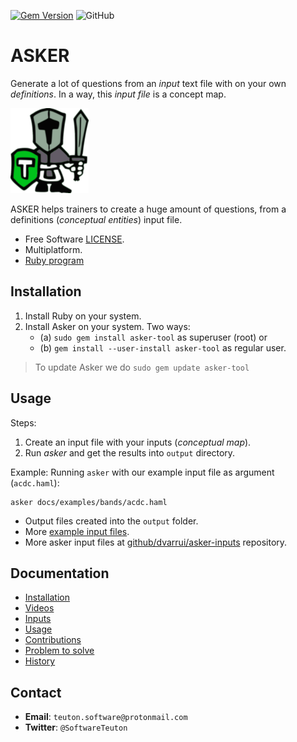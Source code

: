 [![Gem Version](https://badge.fury.io/rb/asker-tool.svg)](https://badge.fury.io/rb/asker-tool)
![GitHub](https://img.shields.io/github/license/dvarrui/asker)

# ASKER

Generate a lot of questions from an _input_ text file with on your own _definitions_. In a way, this _input file_ is a concept map.

![logo](./docs/images/logo.png)

ASKER helps trainers to create a huge amount of questions, from a definitions (_conceptual entities_) input file.

* Free Software [LICENSE](LICENSE).
* Multiplatform.
* [Ruby program](https://rubygems.org/gems/asker-tool)

## Installation

1. Install Ruby on your system.
2. Install Asker on your system. Two ways:
    * (a) `sudo gem install asker-tool` as superuser (root) or
    * (b) `gem install --user-install asker-tool` as regular user.

> To update Asker we do `sudo gem update asker-tool`

## Usage

Steps:

1. Create an input file with your inputs (_conceptual map_).
1. Run _asker_ and get the results into `output` directory.

Example: Running `asker` with our example input file as argument (`acdc.haml`):

```
asker docs/examples/bands/acdc.haml
```

* Output files created into the `output` folder.
* More [example input files](./docs/examples).
* More asker input files at [github/dvarrui/asker-inputs](https://github.com/dvarrui/asker-inputs) repository.

## Documentation

* [Installation](docs/install/README.md)
* [Videos](docs/videos.md)
* [Inputs](docs/inputs/README.md)
* [Usage](docs/usage.md)
* [Contributions](docs/contributions.md)
* [Problem to solve](docs/idea.md)
* [History](docs/history.md)

## Contact

* **Email**: `teuton.software@protonmail.com`
* **Twitter**: `@SoftwareTeuton`
